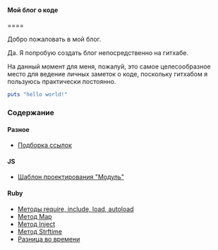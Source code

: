 #### Мой блог о коде
====

Добро пожаловать в мой блог.

Да. Я попробую создать блог непосредственно на гитхабе.

На данный момент для меня, пожалуй, это самое целесообразное место для ведение личных заметок о коде, поскольку гитхабом я пользуюсь практически постоянно.

```ruby
puts "hello world!"
```

### Содержание

#### Разное

* [Подборка ссылок](links.md)

#### JS

* [Шаблон проектирования "Модуль"](js_module_pattern.coffee)

#### Ruby

* [Методы require, include, load, autoload](require_include.md)
* [Метод Map](map.md)
* [Метод Inject](inject.md)
* [Метод Strftime](strftime.md)
* [Разница во времени](time_diff.md)